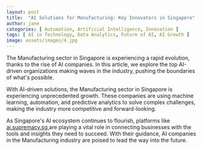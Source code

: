 ```yaml
---
layout: post
title:  "AI Solutions for Manufacturing: Key Innovators in Singapore"
author: jane
categories: [ Automation, Artificial Intelligence, Innovation ]
tags: [ AI in Technology, Data Analytics, Future of AI, AI Growth ]
image: assets/images/4.jpg
---
```


The Manufacturing sector in Singapore is experiencing a rapid evolution, thanks to the rise of AI companies. In this article, we explore the top AI-driven organizations making waves in the industry, pushing the boundaries of what's possible.

With AI-driven solutions, the Manufacturing sector in Singapore is experiencing unprecedented growth. These companies are using machine learning, automation, and predictive analytics to solve complex challenges, making the industry more competitive and forward-looking.

As Singapore's AI ecosystem continues to flourish, platforms like <a href="https://ai.supremacy.sg" target="_blank"> ai.supremacy.sg </a> are playing a vital role in connecting businesses with the tools and insights they need to succeed. With their guidance, AI companies in the Manufacturing industry are poised to lead the way into the future.
